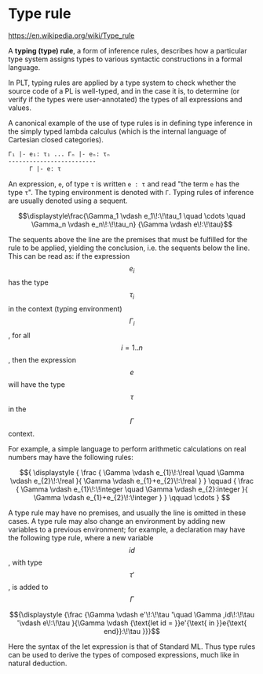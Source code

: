 # Type rule

https://en.wikipedia.org/wiki/Type_rule

A **typing (type) rule**, a form of inference rules, describes how a particular type system assigns types to various syntactic constructions in a formal language.

In PLT, typing rules are applied by a type system to check whether the source code of a PL is well-typed, and in the case it is, to determine (or verify if the types were user-annotated) the types of all expressions and values.



A canonical example of the use of type rules is in defining type inference in the simply typed lambda calculus (which is the internal language of Cartesian closed categories).

```txt
Γ₁ |- e₁: τ₁ ... Γₙ |- eₙ: τₙ
-------------------------
      Γ |- e: τ
```
An expression, `e`, of type `τ` is written `e : τ` and read "the term `e` has the type `τ`". The typing environment is denoted with `Γ`. Typing rules of inference are usually denoted using a sequent.

$$\displaystyle\frac{\Gamma_1 \vdash e_1\!:\!\tau_1
\quad \cdots \quad \Gamma_n \vdash e_n\!:\!\tau_n}
{\Gamma \vdash e\!:\!\tau}$$

The sequents above the line are the premises that must be fulfilled for the rule to be applied, yielding the conclusion, i.e. the sequents below the line. This can be read as: if the expression $$e_{i}$$ has the type $$\tau_{i}$$ in the context (typing environment) $$\Gamma _{i}$$, for all $$i=1..n$$, then the expression $$e$$ will have the type $$\tau$$ in the $$\Gamma$$ context.


For example, a simple language to perform arithmetic calculations on real numbers may have the following rules:

$${
\displaystyle {
  \frac {
  \Gamma \vdash e_{1}\!:\!real \quad
  \Gamma \vdash e_{2}\!:\!real
  }{
    \Gamma \vdash e_{1}+e_{2}\!:\!real
    }
  } \qquad {
    \frac {
    \Gamma \vdash e_{1}\!:\!integer \quad
    \Gamma \vdash e_{2}:integer
    }{
      \Gamma \vdash e_{1}+e_{2}\!:\!integer
    }
  } \qquad \cdots
}
$$


A type rule may have no premises, and usually the line is omitted in these cases. A type rule may also change an environment by adding new variables to a previous environment; for example, a declaration may have the following type rule, where a new variable $$id$$, with type $$\tau '$$, is added to $$\Gamma$$

$${\displaystyle {\frac {\Gamma \vdash e'\!:\!\tau '\quad \Gamma ,id\!:\!\tau '\vdash e\!:\!\tau }{\Gamma \vdash {\text{let id = }}e'{\text{ in }}e{\text{ end}}:\!\tau }}}$$

Here the syntax of the let expression is that of Standard ML. Thus type rules can be used to derive the types of composed expressions, much like in natural deduction.
